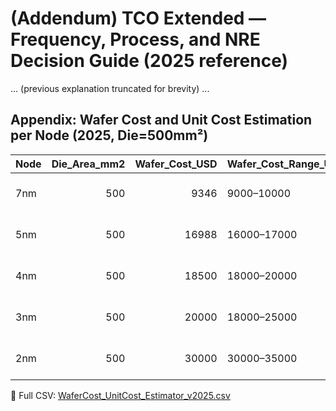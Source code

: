 # (Addendum) TCO Extended — Frequency, Process, and NRE Decision Guide (2025 reference)

... (previous explanation truncated for brevity) ...

## Appendix: Wafer Cost and Unit Cost Estimation per Node (2025, Die=500mm²)

| Node   |   Die_Area_mm2 |   Wafer_Cost_USD | Wafer_Cost_Range_USD   |   Gross_Dies_per_Wafer |   Assumed_Yield |   Good_Dies |   Silicon_Cost_per_Die_USD | Notes                                            |
|:-------|---------------:|-----------------:|:-----------------------|-----------------------:|----------------:|------------:|---------------------------:|:-------------------------------------------------|
| 7nm    |            500 |             9346 | 9000–10000             |                  111.6 |            0.7  |        78.1 |                     119.67 | Edit yield & costs; excludes packaging/test/HBM. |
| 5nm    |            500 |            16988 | 16000–17000            |                  111.6 |            0.65 |        72.5 |                     234.26 | Edit yield & costs; excludes packaging/test/HBM. |
| 4nm    |            500 |            18500 | 18000–20000            |                  111.6 |            0.6  |        66.9 |                     276.36 | Edit yield & costs; excludes packaging/test/HBM. |
| 3nm    |            500 |            20000 | 18000–25000            |                  111.6 |            0.55 |        61.4 |                     325.93 | Edit yield & costs; excludes packaging/test/HBM. |
| 2nm    |            500 |            30000 | 30000–35000            |                  111.6 |            0.45 |        50.2 |                     597.54 | Edit yield & costs; excludes packaging/test/HBM. |

📄 Full CSV: [WaferCost_UnitCost_Estimator_v2025.csv](WaferCost_UnitCost_Estimator_v2025.csv)
